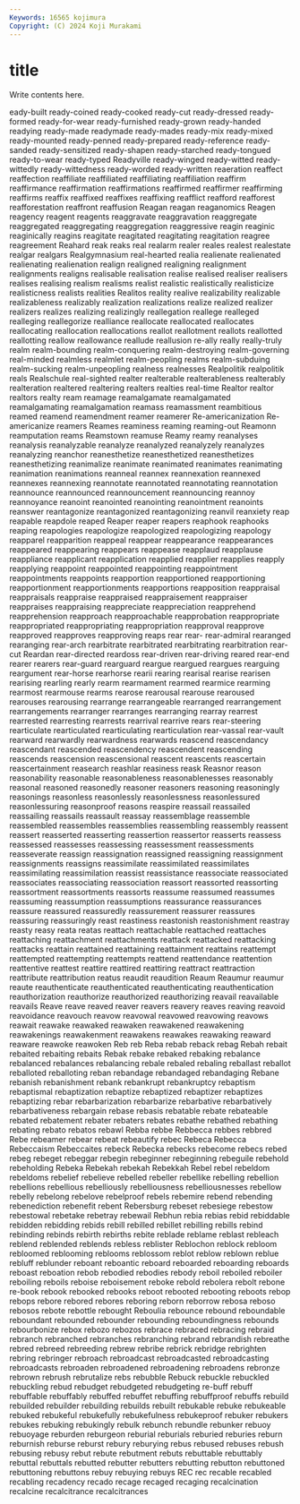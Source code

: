 ```yaml
---
Keywords: 16565 kojimura
Copyright: (C) 2024 Koji Murakami
---
```


# title

Write contents here.



eady-built
ready-coined ready-cooked ready-cut ready-dressed ready-formed ready-for-wear ready-furnished ready-grown ready-handed readying
ready-made readymade ready-mades ready-mix ready-mixed ready-mounted ready-penned ready-prepared ready-reference ready-sanded
ready-sensitized ready-shapen ready-starched ready-tongued ready-to-wear ready-typed Readyville ready-winged ready-witted ready-wittedly
ready-wittedness ready-worded ready-written reaeration reaffect reaffection reaffiliate reaffiliated reaffiliating reaffiliation
reaffirm reaffirmance reaffirmation reaffirmations reaffirmed reaffirmer reaffirming reaffirms reaffix reaffixed
reaffixes reaffixing reafflict reafford reafforest reafforestation reaffront reaffusion Reagan reagan
reaganomics Reagen reagency reagent reagents reaggravate reaggravation reaggregate reaggregated reaggregating
reaggregation reaggressive reagin reaginic reaginically reagins reagitate reagitated reagitating reagitation
reagree reagreement Reahard reak reaks real realarm realer reales realest
realestate realgar realgars Realgymnasium real-hearted realia realienate realienated realienating realienation
realign realigned realigning realignment realignments realigns realisable realisation realise realised
realiser realisers realises realising realism realisms realist realistic realistically realisticize
realisticness realists realities Realitos reality realive realizability realizable realizableness realizably
realization realizations realize realized realizer realizers realizes realizing realizingly reallegation
reallege realleged realleging reallegorize realliance reallocate reallocated reallocates reallocating reallocation
reallocations reallot reallotment reallots reallotted reallotting reallow reallowance reallude reallusion
re-ally really really-truly realm realm-bounding realm-conquering realm-destroying realm-governing real-minded realmless
realmlet realm-peopling realms realm-subduing realm-sucking realm-unpeopling realness realnesses Realpolitik realpolitik
reals Realschule real-sighted realter realterable realterableness realterably realteration realtered realtering
realters realties real-time Realtor realtor realtors realty ream reamage reamalgamate
reamalgamated reamalgamating reamalgamation reamass reamassment reambitious reamed reamend reamendment reamer
reamerer Re-americanization Re-americanize reamers Reames reaminess reaming reaming-out Reamonn reamputation
reams Reamstown reamuse Reamy reamy reanalyses reanalysis reanalyzable reanalyze reanalyzed
reanalyzely reanalyzes reanalyzing reanchor reanesthetize reanesthetized reanesthetizes reanesthetizing reanimalize reanimate
reanimated reanimates reanimating reanimation reanimations reanneal reannex reannexation reannexed reannexes
reannexing reannotate reannotated reannotating reannotation reannounce reannounced reannouncement reannouncing reannoy
reannoyance reanoint reanointed reanointing reanointment reanoints reanswer reantagonize reantagonized reantagonizing
reanvil reanxiety reap reapable reapdole reaped Reaper reaper reapers reaphook
reaphooks reaping reapologies reapologize reapologized reapologizing reapology reapparel reapparition reappeal
reappear reappearance reappearances reappeared reappearing reappears reappease reapplaud reapplause reappliance
reapplicant reapplication reapplied reapplier reapplies reapply reapplying reappoint reappointed reappointing
reappointment reappointments reappoints reapportion reapportioned reapportioning reapportionment reapportionments reapportions reapposition
reappraisal reappraisals reappraise reappraised reappraisement reappraiser reappraises reappraising reappreciate reappreciation
reapprehend reapprehension reapproach reapproachable reapprobation reappropriate reappropriated reappropriating reappropriation reapproval
reapprove reapproved reapproves reapproving reaps rear rear- rear-admiral rearanged rearanging
rear-arch rearbitrate rearbitrated rearbitrating rearbitration rear-cut Reardan rear-directed reardoss rear-driven
rear-driving reared rear-end rearer rearers rear-guard rearguard reargue reargued reargues
rearguing reargument rear-horse rearhorse rearii rearing rearisal rearise rearisen rearising
rearling rearly rearm rearmament rearmed rearmice rearming rearmost rearmouse rearms
rearose rearousal rearouse rearoused rearouses rearousing rearrange rearrangeable rearranged rearrangement
rearrangements rearranger rearranges rearranging rearray rearrest rearrested rearresting rearrests rearrival
rearrive rears rear-steering rearticulate rearticulated rearticulating rearticulation rear-vassal rear-vault rearward
rearwardly rearwardness rearwards reascend reascendancy reascendant reascended reascendency reascendent reascending
reascends reascension reascensional reascent reascents reascertain reascertainment reasearch reashlar reasiness
reask Reasnor reason reasonability reasonable reasonableness reasonablenesses reasonably reasonal reasoned
reasonedly reasoner reasoners reasoning reasoningly reasonings reasonless reasonlessly reasonlessness reasonlessured
reasonlessuring reasonproof reasons reaspire reassail reassailed reassailing reassails reassault reassay
reassemblage reassemble reassembled reassembles reassemblies reassembling reassembly reassent reassert reasserted
reasserting reassertion reassertor reasserts reassess reassessed reassesses reassessing reassessment reassessments
reasseverate reassign reassignation reassigned reassigning reassignment reassignments reassigns reassimilate reassimilated
reassimilates reassimilating reassimilation reassist reassistance reassociate reassociated reassociates reassociating reassociation
reassort reassorted reassorting reassortment reassortments reassorts reassume reassumed reassumes reassuming
reassumption reassumptions reassurance reassurances reassure reassured reassuredly reassurement reassurer reassures
reassuring reassuringly reast reastiness reastonish reastonishment reastray reasty reasy reata
reatas reattach reattachable reattached reattaches reattaching reattachment reattachments reattack reattacked
reattacking reattacks reattain reattained reattaining reattainment reattains reattempt reattempted reattempting
reattempts reattend reattendance reattention reattentive reattest reattire reattired reattiring reattract
reattraction reattribute reattribution reatus reaudit reaudition Reaum Reaumur reaumur reaute
reauthenticate reauthenticated reauthenticating reauthentication reauthorization reauthorize reauthorized reauthorizing reavail reavailable
reavails Reave reave reaved reaver reavers reavery reaves reaving reavoid
reavoidance reavouch reavow reavowal reavowed reavowing reavows reawait reawake reawaked
reawaken reawakened reawakening reawakenings reawakenment reawakens reawakes reawaking reaward reaware
reawoke reawoken Reb reb Reba rebab reback rebag Rebah rebait
rebaited rebaiting rebaits Rebak rebake rebaked rebaking rebalance rebalanced rebalances
rebalancing rebale rebaled rebaling reballast reballot reballoted reballoting reban rebandage
rebandaged rebandaging Rebane rebanish rebanishment rebank rebankrupt rebankruptcy rebaptism rebaptismal
rebaptization rebaptize rebaptized rebaptizer rebaptizes rebaptizing rebar rebarbarization rebarbarize rebarbative
rebarbatively rebarbativeness rebargain rebase rebasis rebatable rebate rebateable rebated rebatement
rebater rebaters rebates rebathe rebathed rebathing rebating rebato rebatos rebawl
Rebba rebbe Rebbecca rebbes rebbred Rebe rebeamer rebear rebeat rebeautify
rebec Rebeca Rebecca Rebeccaism Rebeccaites rebeck Rebecka rebecks rebecome rebecs
rebed rebeg rebeget rebeggar rebegin rebeginner rebeginning rebeguile rebehold rebeholding
Rebeka Rebekah rebekah Rebekkah Rebel rebel rebeldom rebeldoms rebelief rebelieve
rebelled rebeller rebellike rebelling rebellion rebellions rebellious rebelliously rebelliousness rebelliousnesses
rebellow rebelly rebelong rebelove rebelproof rebels rebemire rebend rebending rebenediction
rebenefit rebent Rebersburg rebeset rebesiege rebestow rebestowal rebetake rebetray rebewail
Rebhun rebia rebias rebid rebiddable rebidden rebidding rebids rebill rebilled
rebillet rebilling rebills rebind rebinding rebinds rebirth rebirths rebite reblade
reblame reblast rebleach reblend reblended reblends rebless reblister Reblochon reblock
rebloom rebloomed reblooming reblooms reblossom reblot reblow reblown reblue rebluff
reblunder reboant reboantic reboard reboarded reboarding reboards reboast reboation rebob
rebodied rebodies rebody reboil reboiled reboiler reboiling reboils reboise reboisement
reboke rebold rebolera rebolt rebone re-book rebook rebooked rebooks reboot
rebooted rebooting reboots rebop rebops rebore rebored rebores reboring reborn
reborrow rebosa reboso rebosos rebote rebottle rebought Reboulia rebounce rebound
reboundable reboundant rebounded rebounder rebounding reboundingness rebounds rebourbonize rebox rebozo
rebozos rebrace rebraced rebracing rebraid rebranch rebranched rebranches rebranching rebrand
rebrandish rebreathe rebred rebreed rebreeding rebrew rebribe rebrick rebridge rebrighten
rebring rebringer rebroach rebroadcast rebroadcasted rebroadcasting rebroadcasts rebroaden rebroadened rebroadening
rebroadens rebronze rebrown rebrush rebrutalize rebs rebubble Rebuck rebuckle rebuckled
rebuckling rebud rebudget rebudgeted rebudgeting re-buff rebuff rebuffable rebuffably rebuffed
rebuffet rebuffing rebuffproof rebuffs rebuild rebuilded rebuilder rebuilding rebuilds rebuilt
rebukable rebuke rebukeable rebuked rebukeful rebukefully rebukefulness rebukeproof rebuker rebukers
rebukes rebuking rebukingly rebulk rebunch rebundle rebunker rebuoy rebuoyage reburden
reburgeon reburial reburials reburied reburies reburn reburnish reburse reburst rebury
reburying rebus rebused rebuses rebush rebusing rebusy rebut rebute rebutment
rebuts rebuttable rebuttably rebuttal rebuttals rebutted rebutter rebutters rebutting rebutton
rebuttoned rebuttoning rebuttons rebuy rebuying rebuys REC rec recable recabled
recabling recadency recado recage recaged recaging recalcination recalcine recalcitrance recalcitrances
